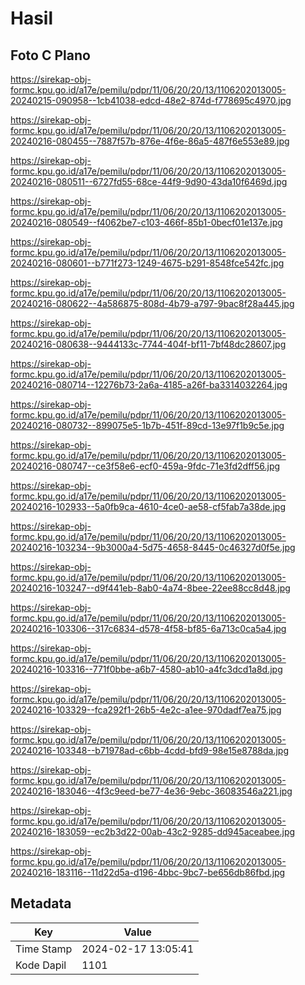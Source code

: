 # Hasil

## Foto C Plano

https://sirekap-obj-formc.kpu.go.id/a17e/pemilu/pdpr/11/06/20/20/13/1106202013005-20240215-090958--1cb41038-edcd-48e2-874d-f778695c4970.jpg

https://sirekap-obj-formc.kpu.go.id/a17e/pemilu/pdpr/11/06/20/20/13/1106202013005-20240216-080455--7887f57b-876e-4f6e-86a5-487f6e553e89.jpg

https://sirekap-obj-formc.kpu.go.id/a17e/pemilu/pdpr/11/06/20/20/13/1106202013005-20240216-080511--6727fd55-68ce-44f9-9d90-43da10f6469d.jpg

https://sirekap-obj-formc.kpu.go.id/a17e/pemilu/pdpr/11/06/20/20/13/1106202013005-20240216-080549--f4062be7-c103-466f-85b1-0becf01e137e.jpg

https://sirekap-obj-formc.kpu.go.id/a17e/pemilu/pdpr/11/06/20/20/13/1106202013005-20240216-080601--b771f273-1249-4675-b291-8548fce542fc.jpg

https://sirekap-obj-formc.kpu.go.id/a17e/pemilu/pdpr/11/06/20/20/13/1106202013005-20240216-080622--4a586875-808d-4b79-a797-9bac8f28a445.jpg

https://sirekap-obj-formc.kpu.go.id/a17e/pemilu/pdpr/11/06/20/20/13/1106202013005-20240216-080638--9444133c-7744-404f-bf11-7bf48dc28607.jpg

https://sirekap-obj-formc.kpu.go.id/a17e/pemilu/pdpr/11/06/20/20/13/1106202013005-20240216-080714--12276b73-2a6a-4185-a26f-ba3314032264.jpg

https://sirekap-obj-formc.kpu.go.id/a17e/pemilu/pdpr/11/06/20/20/13/1106202013005-20240216-080732--899075e5-1b7b-451f-89cd-13e97f1b9c5e.jpg

https://sirekap-obj-formc.kpu.go.id/a17e/pemilu/pdpr/11/06/20/20/13/1106202013005-20240216-080747--ce3f58e6-ecf0-459a-9fdc-71e3fd2dff56.jpg

https://sirekap-obj-formc.kpu.go.id/a17e/pemilu/pdpr/11/06/20/20/13/1106202013005-20240216-102933--5a0fb9ca-4610-4ce0-ae58-cf5fab7a38de.jpg

https://sirekap-obj-formc.kpu.go.id/a17e/pemilu/pdpr/11/06/20/20/13/1106202013005-20240216-103234--9b3000a4-5d75-4658-8445-0c46327d0f5e.jpg

https://sirekap-obj-formc.kpu.go.id/a17e/pemilu/pdpr/11/06/20/20/13/1106202013005-20240216-103247--d9f441eb-8ab0-4a74-8bee-22ee88cc8d48.jpg

https://sirekap-obj-formc.kpu.go.id/a17e/pemilu/pdpr/11/06/20/20/13/1106202013005-20240216-103306--317c6834-d578-4f58-bf85-6a713c0ca5a4.jpg

https://sirekap-obj-formc.kpu.go.id/a17e/pemilu/pdpr/11/06/20/20/13/1106202013005-20240216-103316--771f0bbe-a6b7-4580-ab10-a4fc3dcd1a8d.jpg

https://sirekap-obj-formc.kpu.go.id/a17e/pemilu/pdpr/11/06/20/20/13/1106202013005-20240216-103329--fca292f1-26b5-4e2c-a1ee-970dadf7ea75.jpg

https://sirekap-obj-formc.kpu.go.id/a17e/pemilu/pdpr/11/06/20/20/13/1106202013005-20240216-103348--b71978ad-c6bb-4cdd-bfd9-98e15e8788da.jpg

https://sirekap-obj-formc.kpu.go.id/a17e/pemilu/pdpr/11/06/20/20/13/1106202013005-20240216-183046--4f3c9eed-be77-4e36-9ebc-36083546a221.jpg

https://sirekap-obj-formc.kpu.go.id/a17e/pemilu/pdpr/11/06/20/20/13/1106202013005-20240216-183059--ec2b3d22-00ab-43c2-9285-dd945aceabee.jpg

https://sirekap-obj-formc.kpu.go.id/a17e/pemilu/pdpr/11/06/20/20/13/1106202013005-20240216-183116--11d22d5a-d196-4bbc-9bc7-be656db86fbd.jpg


## Metadata

| Key        | Value               |
| ---------- | ------------------- |
| Time Stamp | 2024-02-17 13:05:41 |
| Kode Dapil | 1101                |



